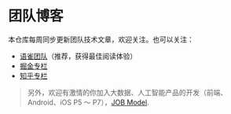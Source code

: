 # 团队博客

本仓库每周同步更新团队技术文章，欢迎关注。也可以关注：

 - [语雀团队](https://www.yuque.com/prototeam/weblog)（推荐，获得最佳阅读体验）
 - [掘金专栏](https://juejin.im/user/59659aff5188250cf956e6dd)
 - [知乎专栏](https://zhuanlan.zhihu.com/front)

> 另外，欢迎有激情的你加入大数据、人工智能产品的开发（前端、Android、iOS P5 ～ P7），[JOB Model](https://github.com/ProtoTeam/about).


